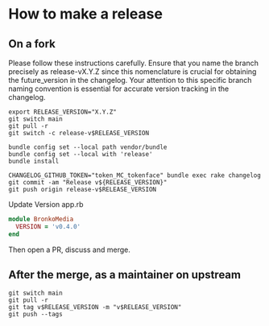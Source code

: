 # How to make a release

## On a fork

Please follow these instructions carefully. Ensure that you name the branch precisely as release-vX.Y.Z since this nomenclature is crucial for obtaining the future_version in the changelog. Your attention to this specific branch naming convention is essential for accurate version tracking in the changelog.

```shell
export RELEASE_VERSION="X.Y.Z"
git switch main
git pull -r
git switch -c release-v$RELEASE_VERSION

bundle config set --local path vendor/bundle
bundle config set --local with 'release'
bundle install

CHANGELOG_GITHUB_TOKEN="token_MC_tokenface" bundle exec rake changelog
git commit -am "Release v${RELEASE_VERSION}"
git push origin release-v$RELEASE_VERSION
```

Update Version app.rb

```ruby
module BronkoMedia
  VERSION = 'v0.4.0'
end
```
Then open a PR, discuss and merge.

## After the merge, as a maintainer on upstream

```shell
git switch main
git pull -r
git tag v$RELEASE_VERSION -m "v$RELEASE_VERSION"
git push --tags
```
